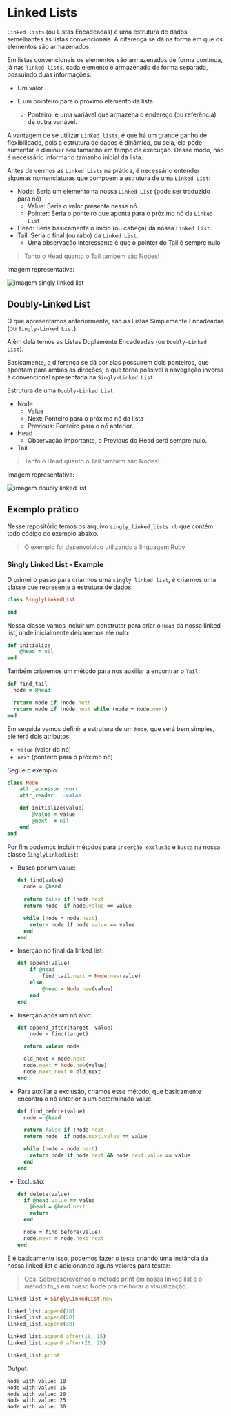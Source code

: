# Linked Lists

`Linked lists` (ou Listas Encadeadas) é uma estrutura de dados semelhantes às listas convencionais. A diferença se dá na forma em que os elementos são armazenados.

Em listas convencionais os elementos são armazenados de forma contínua, já nas `linked lists`, cada elemento é armazenado de forma separada, possuindo duas informações:

- Um valor .
- E um pointeiro para o próximo elemento da lista.

    - Ponteiro: é uma variável que armazena o endereço (ou referência) de outra variável.

A vantagem de se utilizar `Linked lists`, é que há um grande ganho de flexibilidade, pois a estrutura de dados é dinâmica, ou seja, ela pode aumentar e diminuir seu tamanho em tempo de execução. Desse modo, não é necessário informar o tamanho inicial da lista.

Antes de vermos as `Linked Lists` na prática, é necessário entender algumas nomenclaturas que compoem a estrutura de uma `Linked List`:

- Node: Seria um elemento na nossa `Linked List` (pode ser traduzido para nó)
    - Value: Seria o valor presente nesse nó.
    - Pointer: Seria o ponteiro que aponta para o próximo nó da `Linked List`.
- Head: Seria basicamente o início (ou cabeça) da nossa `Linked List`.
- Tail: Seria o final (ou rabo) da `Linked List`.
    - Uma observação interessante é que o pointer do Tail é sempre nulo

> Tanto o Head quanto o Tail também são Nodes!

Imagem representativa:

![imagem singly linked list](https://hackernoon.com/images/471bw32gl.jpg)

## Doubly-Linked List

O que apresentamos anteriormente, são as Listas Simplemente Encadeadas (ou `Singly-Linked List`).

Além dela temos as Listas Duplamente Encadeadas (ou `Doubly-Linked List`).

Basicamente, a diferença se dá por elas possuírem dois ponteiros, que apontam para ambas as direções, o que torna possivel a navegação inversa à convencional apresentada na `Singly-Linked List`.

Estrutura de uma `Doubly-Linked List`:

- Node
    - Value
    - Next: Ponteiro para o próximo nó da lista
    - Previous: Ponteiro para o nó anterior.
- Head
    - Observação importante, o Previous do Head será sempre nulo.
- Tail

> Tanto o Head quanto o Tail também são Nodes!

Imagem representativa:

![imagem doubly linked list](https://media.geeksforgeeks.org/wp-content/cdn-uploads/gq/2014/03/DLL1.png)


## Exemplo prático
Nesse repositório temos os arquivo ``singly_linked_lists.rb`` que contém todo código do exemplo abaixo.

> O exemplo foi desenvolvido utilizando a linguagem Ruby
### Singly Linked List - Example

O primeiro passo para criarmos uma `singly linked list`, é criarmos uma classe que represente a estrutura de dados:

```ruby
class SinglyLinkedList

end
```

Nessa classe vamos incluir um construtor para criar o `Head` da nossa linked list, onde inicialmente deixaremos ele nulo:

```ruby
def initialize
    @head = nil
end
```

Também criaremos um método para nos auxiliar a encontrar o `Tail`:

```ruby
def find_tail
  node = @head

  return node if !node.next
  return node if !node.next while (node = node.next)
end
```

Em seguida vamos definir a estrutura de um `Node`, que será bem simples, ele terá dois atributos: 
- `value` (valor do nó) 
- `next` (ponteiro para o próximo nó)

Segue o exemplo:

```ruby
class Node
    attr_accessor :next
    attr_reader   :value

    def initialize(value)
        @value = value
        @next  = nil
    end
end
```

Por fim podemos incluir métodos para `inserção`, `exclusão` e `busca` na nossa classe `SinglyLinkedList`:

- Busca por um value:

  ```ruby
  def find(value)
    node = @head
    
    return false if !node.next
    return node  if node.value == value

    while (node = node.next)
      return node if node.value == value
    end
  end
  ```

- Inserção no final da linked list:

  ```ruby
  def append(value)
      if @head
          find_tail.next = Node.new(value)
      else
          @head = Node.new(value)
      end
  end
  ``` 
- Inserção após um nó alvo:
  ```ruby
  def append_after(target, value)
      node = find(target)

    return unless node

    old_next = node.next
    node.next = Node.new(value)
    node.next.next = old_next
  end
  ```

- Para auxiliar a exclusão, criamos esse método, que basicamente encontra o nó anterior a um determinado value:

  ```ruby
  def find_before(value)
    node = @head

    return false if !node.next
    return node  if node.next.value == value

    while (node = node.next)
      return node if node.next && node.next.value == value
    end
  end
  ```

- Exclusão:

  ```ruby
  def delete(value)
    if @head.value == value
      @head = @head.next
      return
    end

    node = find_before(value)
    node.next = node.next.next
  end
  ```

E é basicamente isso, podemos fazer o teste criando uma instância da nossa linked list e adicionando aguns valores para testar:

> Obs: Sobreescrevemos o método print em nossa linked list e o método to_s em nosso Node pra melhorar a visualização.

```ruby
linked_list = SinglyLinkedList.new

linked_list.append(10)
linked_list.append(20)
linked_list.append(30)

linked_list.append_after(10, 15)
linked_list.append_after(20, 25)

linked_list.print
```

Output:

```bash
Node with value: 10
Node with value: 15
Node with value: 20
Node with value: 25
Node with value: 30
```